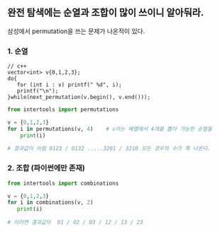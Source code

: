 ## 완전 탐색에는 순열과 조합이 많이 쓰이니 알아둬라.

삼성에서 permutation을 쓰는 문제가 나온적이 있다. 

### 1. 순열

```
// c++
vector<int> v{0,1,2,3};
do{
   for (int i : v) printf(" %d", i);
   printf("\n");
}while(next_permutation(v.begin(), v.end()));
```

```python
from intertools import permutations

v = {0,1,2,3}
for i in permutations(v, 4)    # v라는 배열에서 4개를 뽑아 가능한 순열들
    print(i)
    
# 결과값이 이럼 0123 / 0132 .....3201 / 3210 모든 경우의 수가 쭉 나온다.
```

### 2. 조합 (파이썬에만 존재)

```python
from intertools import combinations

v = {0,1,2,3}
for i in combinations(v, 2)
   print(i)
   
# 이러면 결과값이  01 / 02 / 03 / 12 / 13 / 23
```
